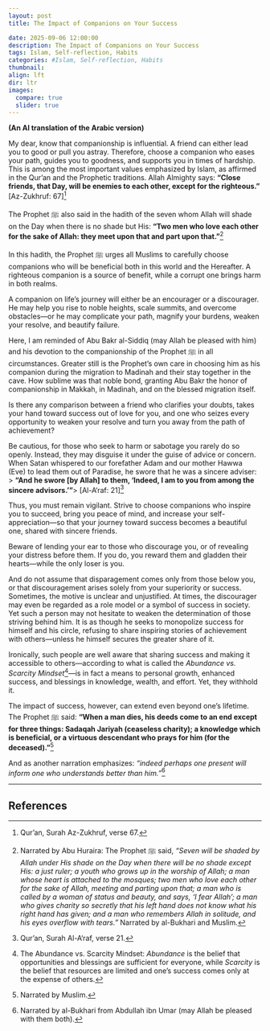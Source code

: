 ```yaml
---
layout: post
title: The Impact of Companions on Your Success

date: 2025-09-06 12:00:00
description: The Impact of Companions on Your Success
tags: Islam, Self-reflection, Habits
categories: #Islam, Self-reflection, Habits
thumbnail:
align: lft
dir: ltr
images:
  compare: true
  slider: true
---
```


__(An AI translation of the Arabic version)__

My dear, know that companionship is influential. A friend can either lead you to good or pull you astray. Therefore, choose a companion who eases your path, guides you to goodness, and supports you in times of hardship.
This is among the most important values emphasized by Islam, as affirmed in the Qur’an and the Prophetic traditions. Allah Almighty says: **“Close friends, that Day, will be enemies to each other, except for the righteous.”** \[Az-Zukhruf: 67][^1]

The Prophet ﷺ also said in the hadith of the seven whom Allah will shade on the Day when there is no shade but His: **“Two men who love each other for the sake of Allah: they meet upon that and part upon that.”**[^2]

In this hadith, the Prophet ﷺ urges all Muslims to carefully choose companions who will be beneficial both in this world and the Hereafter. A righteous companion is a source of benefit, while a corrupt one brings harm in both realms.



A companion on life’s journey will either be an encourager or a discourager. He may help you rise to noble heights, scale summits, and overcome obstacles—or he may complicate your path, magnify your burdens, weaken your resolve, and beautify failure.

Here, I am reminded of Abu Bakr al-Siddiq (may Allah be pleased with him) and his devotion to the companionship of the Prophet ﷺ in all circumstances. Greater still is the Prophet’s own care in choosing him as his companion during the migration to Madinah and their stay together in the cave. How sublime was that noble bond, granting Abu Bakr the honor of companionship in Makkah, in Madinah, and on the blessed migration itself.



Is there any comparison between a friend who clarifies your doubts, takes your hand toward success out of love for you, and one who seizes every opportunity to weaken your resolve and turn you away from the path of achievement?

Be cautious, for those who seek to harm or sabotage you rarely do so openly. Instead, they may disguise it under the guise of advice or concern. When Satan whispered to our forefather Adam and our mother Hawwa (Eve) to lead them out of Paradise, he swore that he was a sincere adviser: > **“And he swore \[by Allah] to them, ‘Indeed, I am to you from among the sincere advisors.’”**> \[Al-A‘raf: 21][^3]

Thus, you must remain vigilant. Strive to choose companions who inspire you to succeed, bring you peace of mind, and increase your self-appreciation—so that your journey toward success becomes a beautiful one, shared with sincere friends.


Beware of lending your ear to those who discourage you, or of revealing your distress before them. If you do, you reward them and gladden their hearts—while the only loser is you.

And do not assume that disparagement comes only from those below you, or that discouragement arises solely from your superiority or success. Sometimes, the motive is unclear and unjustified. At times, the discourager may even be regarded as a role model or a symbol of success in society. Yet such a person may not hesitate to weaken the determination of those striving behind him. It is as though he seeks to monopolize success for himself and his circle, refusing to share inspiring stories of achievement with others—unless he himself secures the greater share of it.



Ironically, such people are well aware that sharing success and making it accessible to others—according to what is called the *Abundance vs. Scarcity Mindset*[^4]—is in fact a means to personal growth, enhanced success, and blessings in knowledge, wealth, and effort. Yet, they withhold it.

The impact of success, however, can extend even beyond one’s lifetime. The Prophet ﷺ said: **“When a man dies, his deeds come to an end except for three things: Sadaqah Jariyah (ceaseless charity); a knowledge which is beneficial, or a virtuous descendant who prays for him (for the deceased).”**[^5]

And as another narration emphasizes: *“indeed perhaps one present will inform one who understands better than him.”*[^6]

---

## References

[^1]: Qur’an, Surah Az-Zukhruf, verse 67.

[^2]: Narrated by Abu Huraira: The Prophet ﷺ said, *“Seven will be shaded by Allah under His shade on the Day when there will be no shade except His: a just ruler; a youth who grows up in the worship of Allah; a man whose heart is attached to the mosques; two men who love each other for the sake of Allah, meeting and parting upon that; a man who is called by a woman of status and beauty, and says, ‘I fear Allah’; a man who gives charity so secretly that his left hand does not know what his right hand has given; and a man who remembers Allah in solitude, and his eyes overflow with tears.”* Narrated by al-Bukhari and Muslim.

[^3]: Qur’an, Surah Al-A‘raf, verse 21.

[^4]: The Abundance vs. Scarcity Mindset: *Abundance* is the belief that opportunities and blessings are sufficient for everyone, while *Scarcity* is the belief that resources are limited and one’s success comes only at the expense of others.

[^5]: Narrated by Muslim.

[^6]: Narrated by al-Bukhari from Abdullah ibn Umar (may Allah be pleased with them both).

